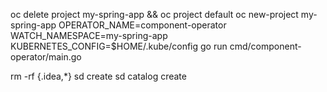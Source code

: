 

oc delete project my-spring-app && oc project default
oc new-project my-spring-app
OPERATOR_NAME=component-operator WATCH_NAMESPACE=my-spring-app KUBERNETES_CONFIG=$HOME/.kube/config go run cmd/component-operator/main.go

rm -rf {.idea,*}
sd create
sd catalog create

